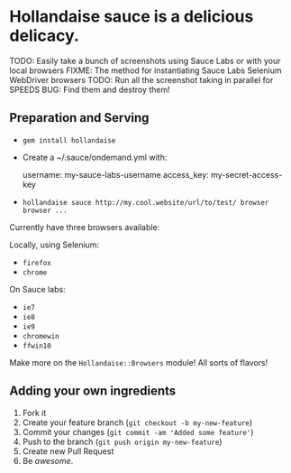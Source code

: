 # Hollandaise sauce is a delicious delicacy.

TODO: Easily take a bunch of screenshots using Sauce Labs or with your local browsers
FIXME: The method for instantiating Sauce Labs Selenium WebDriver browsers
TODO: Run all the screenshot taking in parallel for SPEEDS
BUG: Find them and destroy them!

## Preparation and Serving

* `gem install hollandaise`
* Create a ~/.sauce/ondemand.yml with:

    username: my-sauce-labs-username
    access_key: my-secret-access-key

* `hollandaise sauce http://my.cool.website/url/to/test/ browser browser ...`

Currently have three browsers available:

Locally, using Selenium:

* `firefox`
* `chrome`

On Sauce labs:

* `ie7`
* `ie8`
* `ie9`
* `chromewin`
* `ffwin10`

Make more on the `Hollandaise::Browsers` module! All sorts of flavors!

## Adding your own ingredients

1. Fork it
2. Create your feature branch (`git checkout -b my-new-feature`)
3. Commit your changes (`git commit -am 'Added some feature'`)
4. Push to the branch (`git push origin my-new-feature`)
5. Create new Pull Request
6. Be *awesome*.
